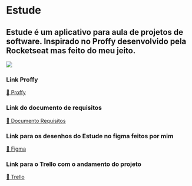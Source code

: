 # Estude
## Estude é um aplicativo para aula de projetos de software. Inspirado no Proffy desenvolvido pela Rocketseat mas feito do meu jeito.

<img src="https://github.com/nortongoncalves/Estude/blob/main/Estude.gif" />

### Link Proffy 
<a href="https://github.com/rocketseat-education/nlw-02-omnistack">🔗 Proffy</a>

### Link do documento de requisitos
<a href="https://docs.google.com/document/d/1xpl-3hg8IIzii8xnGmSBEBI4ilQEErIwBPZT-6XEmS8/edit?usp=sharing"> 🔗 Documento Requisitos</a>

### Link para os desenhos do Estude no figma feitos por mim
<a href="https://www.figma.com/file/hqj3oof5LUK6jgzSYpuIgZ/Estude?node-id=105%3A20">🔗 Figma</a>

### Link para o Trello com o andamento do projeto
<a href="https://trello.com/b/6njNnOLx/estude">🔗 Trello</a>
